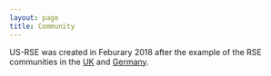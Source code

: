```yaml
---
layout: page
title: Community
---
```


US-RSE was created in Feburary 2018 after the example of the RSE communities in the [UK](http://rse.ac.uk) and [Germany](http://www.de-rse.org/en/). 

